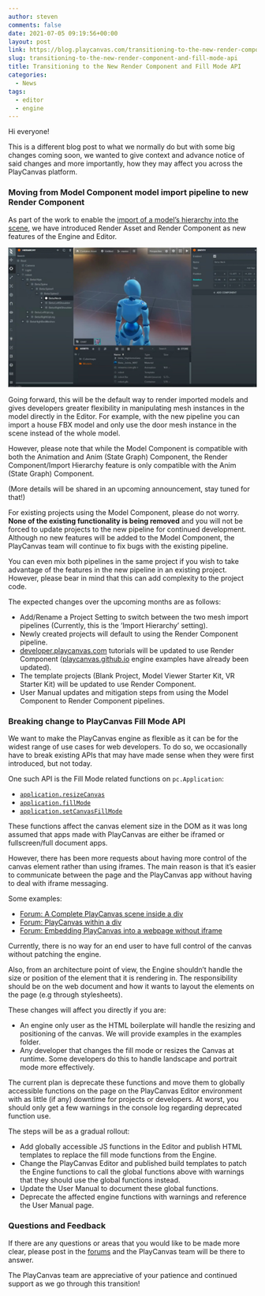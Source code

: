 ```yaml
---
author: steven
comments: false
date: 2021-07-05 09:19:56+00:00
layout: post
link: https://blog.playcanvas.com/transitioning-to-the-new-render-component-and-fill-mode-api/
slug: transitioning-to-the-new-render-component-and-fill-mode-api
title: Transitioning to the New Render Component and Fill Mode API
categories:
  - News
tags:
  - editor
  - engine
---
```


Hi everyone!

This is a different blog post to what we normally do but with some big changes coming soon, we wanted to give context and advance notice of said changes and more importantly, how they may affect you across the PlayCanvas platform.

### Moving from Model Component model import pipeline to new Render Component

As part of the work to enable the [import of a model’s hierarchy into the scene](https://forum.playcanvas.com/t/importing-models-with-hierarchy-is-now-in-soft-launch/20304), we have introduced Render Asset and Render Component as new features of the Engine and Editor.

![Import Hierarchy Preview](/assets/media/editor-import-hierarchy-preview.jpg)

Going forward, this will be the default way to render imported models and gives developers greater flexibility in manipulating mesh instances in the model directly in the Editor. For example, with the new pipeline you can import a house FBX model and only use the door mesh instance in the scene instead of the whole model.

However, please note that while the Model Component is compatible with both the Animation and Anim (State Graph) Component, the Render Component/Import Hierarchy feature is only compatible with the Anim (State Graph) Component.

(More details will be shared in an upcoming announcement, stay tuned for that!)

For existing projects using the Model Component, please do not worry. **None of the existing functionality is being removed** and you will not be forced to update projects to the new pipeline for continued development. Although no new features will be added to the Model Component, the PlayCanvas team will continue to fix bugs with the existing pipeline.

You can even mix both pipelines in the same project if you wish to take advantage of the features in the new pipeline in an existing project. However, please bear in mind that this can add complexity to the project code.

The expected changes over the upcoming months are as follows:

- Add/Rename a Project Setting to switch between the two mesh import pipelines (Currently, this is the ‘Import Hierarchy’ setting).
- Newly created projects will default to using the Render Component pipeline.
- [developer.playcanvas.com](https://developer.playcanvas.com) tutorials will be updated to use Render Component ([playcanvas.github.io](https://playcanvas.github.io) engine examples have already been updated).
- The template projects (Blank Project, Model Viewer Starter Kit, VR Starter Kit) will be updated to use Render Component.
- User Manual updates and mitigation steps from using the Model Component to Render Component pipelines.

### Breaking change to PlayCanvas Fill Mode API

We want to make the PlayCanvas engine as flexible as it can be for the widest range of use cases for web developers. To do so, we occasionally have to break existing APIs that may have made sense when they were first introduced, but not today.

One such API is the Fill Mode related functions on `pc.Application`:

- [`application.resizeCanvas`](https://github.com/playcanvas/engine/blob/64668d98b6d8cd3ecba6ecae937f1ce50fed9707/src/framework/application.js#L1376)
- [`application.fillMode`](https://github.com/playcanvas/engine/blob/64668d98b6d8cd3ecba6ecae937f1ce50fed9707/src/framework/application.js#L676)
- [`application.setCanvasFillMode`](https://github.com/playcanvas/engine/blob/64668d98b6d8cd3ecba6ecae937f1ce50fed9707/src/framework/application.js#L1313)

These functions affect the canvas element size in the DOM as it was long assumed that apps made with PlayCanvas are either be iframed or fullscreen/full document apps.

However, there has been more requests about having more control of the canvas element rather than using iframes. The main reason is that it’s easier to communicate between the page and the PlayCanvas app without having to deal with iframe messaging.

Some examples:

- [Forum: A Complete PlayCanvas scene inside a div](https://forum.playcanvas.com/t/a-complete-playcanvas-scene-inside-div-tags/18461)
- [Forum: PlayCanvas within a div](https://forum.playcanvas.com/t/solved-playcanvas-within-a-div/10492)
- [Forum: Embedding PlayCanvas into a webpage without iframe](https://forum.playcanvas.com/t/embedding-playcanvas-into-a-webpage-without-iframe/17246)

Currently, there is no way for an end user to have full control of the canvas without patching the engine.

Also, from an architecture point of view, the Engine shouldn’t handle the size or position of the element that it is rendering in. The responsibility should be on the web document and how it wants to layout the elements on the page (e.g through stylesheets).

These changes will affect you directly if you are:

- An engine only user as the HTML boilerplate will handle the resizing and positioning of the canvas. We will provide examples in the examples folder.
- Any developer that changes the fill mode or resizes the Canvas at runtime. Some developers do this to handle landscape and portrait mode more effectively.

The current plan is deprecate these functions and move them to globally accessible functions on the page on the PlayCanvas Editor environment with as little (if any) downtime for projects or developers. At worst, you should only get a few warnings in the console log regarding deprecated function use.

The steps will be as a gradual rollout:

- Add globally accessible JS functions in the Editor and publish HTML templates to replace the fill mode functions from the Engine.
- Change the PlayCanvas Editor and published build templates to patch the Engine functions to call the global functions above with warnings that they should use the global functions instead.
- Update the User Manual to document these global functions.
- Deprecate the affected engine functions with warnings and reference the User Manual page.

### Questions and Feedback

If there are any questions or areas that you would like to be made more clear, please post in the [forums](https://forum.playcanvas.com/) and the PlayCanvas team will be there to answer.

The PlayCanvas team are appreciative of your patience and continued support as we go through this transition!
